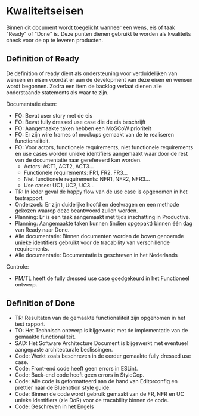 # Kwaliteitseisen

Binnen dit document wordt toegelicht wanneer een wens, eis of taak "Ready" of "Done" is. Deze punten dienen gebruikt te worden als kwaliteits check voor de op te leveren producten.

## Definition of Ready

De definition of ready dient als ondersteuning voor verduidelijken van wensen en eisen voordat er aan de development van deze eisen en wensen wordt begonnen. Zodra een item de backlog verlaat dienen alle onderstaande statements als waar te zijn.

Documentatie eisen:

- FO: Bevat user story met de eis
- FO: Bevat fully dressed use case die de eis beschrijft
- FO: Aangemaakte taken hebben een MoSCoW prioriteit
- FO: Er zijn wire frames of mockups gemaakt van de te realiseren functionaliteit.
- FO: Voor actors, functionele requirements, niet functionele requirements en use cases worden unieke identifiers aangemaakt waar door de rest van de documentatie naar gerefereerd kan worden.
  - Actors: ACT1, ACT2, ACT3...
  - Functionele requirements: FR1, FR2, FR3...
  - Niet functionele requirements: NFR1, NFR2, NFR3...
  - Use cases: UC1, UC2, UC3...
- TR: In ieder geval de happy flow van de use case is opgenomen in het testrapport.
- Onderzoek: Er zijn duidelijke hoofd en deelvragen en een methode gekozen waarop deze beantwoord zullen worden.
- Planning: Er is een taak aangemaakt met tijds inschatting in Productive.
- Planning: Aangemaakte taken kunnen (indien opgepakt) binnen één dag van Ready naar Done.
- Alle documentatie: Binnen documenten worden de boven genoemde unieke identifiers gebruikt voor de tracability van verschillende requirements.
- Alle documentatie: Documentatie is geschreven in het Nederlands

Controle:

- PM/TL heeft de fully dressed use case goedgekeurd in het Functioneel ontwerp.

## Definition of Done

- TR: Resultaten van de gemaakte functionaliteit zijn opgenomen in het test rapport.
- TO: Het Technisch ontwerp is bijgewerkt met de implementatie van de gemaakte functionaliteit.
- SAD: Het Software Architecture Document is bijgewerkt met eventueel aangepaste architecturale beslissingen.
- Code: Werkt zoals beschreven in de eerder gemaakte fully dressed use case.
- Code: Front-end code heeft geen errors in ESLint.
- Code: Back-end code heeft geen errors in StyleCop.
- Code: Alle code is geformatteerd aan de hand van Editorconfig en prettier naar de Bluenotion style guide.
- Code: Binnen de code wordt gebruik gemaakt van de FR, NFR en UC unieke identifiers (zie DoR) voor de tracability binnen de code.
- Code: Geschreven in het Engels
